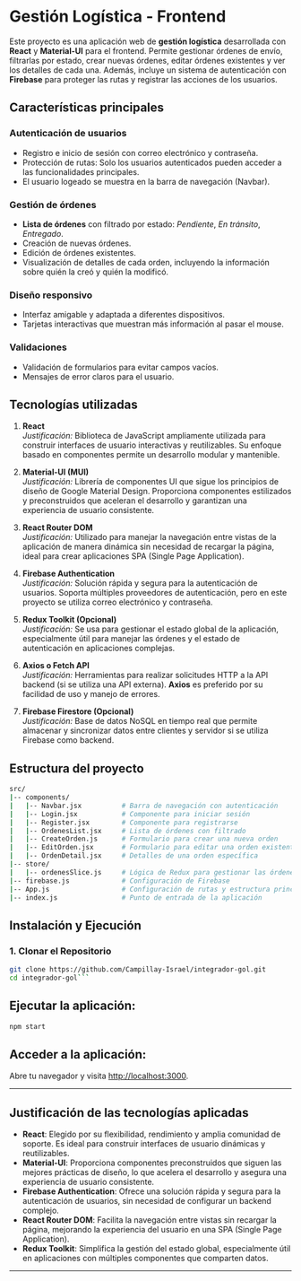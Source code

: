 # Gestión Logística - Frontend

Este proyecto es una aplicación web de **gestión logística** desarrollada con **React** y **Material-UI** para el frontend. Permite gestionar órdenes de envío, filtrarlas por estado, crear nuevas órdenes, editar órdenes existentes y ver los detalles de cada una. Además, incluye un sistema de autenticación con **Firebase** para proteger las rutas y registrar las acciones de los usuarios.

## Características principales

### Autenticación de usuarios
- Registro e inicio de sesión con correo electrónico y contraseña.
- Protección de rutas: Solo los usuarios autenticados pueden acceder a las funcionalidades principales.
- El usuario logeado se muestra en la barra de navegación (Navbar).

### Gestión de órdenes
- **Lista de órdenes** con filtrado por estado: *Pendiente*, *En tránsito*, *Entregado*.
- Creación de nuevas órdenes.
- Edición de órdenes existentes.
- Visualización de detalles de cada orden, incluyendo la información sobre quién la creó y quién la modificó.

### Diseño responsivo
- Interfaz amigable y adaptada a diferentes dispositivos.
- Tarjetas interactivas que muestran más información al pasar el mouse.

### Validaciones
- Validación de formularios para evitar campos vacíos.
- Mensajes de error claros para el usuario.

## Tecnologías utilizadas

1. **React**  
   *Justificación:* Biblioteca de JavaScript ampliamente utilizada para construir interfaces de usuario interactivas y reutilizables. Su enfoque basado en componentes permite un desarrollo modular y mantenible.

2. **Material-UI (MUI)**  
   *Justificación:* Librería de componentes UI que sigue los principios de diseño de Google Material Design. Proporciona componentes estilizados y preconstruidos que aceleran el desarrollo y garantizan una experiencia de usuario consistente.

3. **React Router DOM**  
   *Justificación:* Utilizado para manejar la navegación entre vistas de la aplicación de manera dinámica sin necesidad de recargar la página, ideal para crear aplicaciones SPA (Single Page Application).

4. **Firebase Authentication**  
   *Justificación:* Solución rápida y segura para la autenticación de usuarios. Soporta múltiples proveedores de autenticación, pero en este proyecto se utiliza correo electrónico y contraseña.

5. **Redux Toolkit (Opcional)**  
   *Justificación:* Se usa para gestionar el estado global de la aplicación, especialmente útil para manejar las órdenes y el estado de autenticación en aplicaciones complejas.

6. **Axios o Fetch API**  
   *Justificación:* Herramientas para realizar solicitudes HTTP a la API backend (si se utiliza una API externa). **Axios** es preferido por su facilidad de uso y manejo de errores.

7. **Firebase Firestore (Opcional)**  
   *Justificación:* Base de datos NoSQL en tiempo real que permite almacenar y sincronizar datos entre clientes y servidor si se utiliza Firebase como backend.

## Estructura del proyecto

```bash
src/
|-- components/
|   |-- Navbar.jsx          # Barra de navegación con autenticación
|   |-- Login.jsx           # Componente para iniciar sesión
|   |-- Register.jsx        # Componente para registrarse
|   |-- OrdenesList.jsx     # Lista de órdenes con filtrado
|   |-- CreateOrden.js      # Formulario para crear una nueva orden
|   |-- EditOrden.jsx       # Formulario para editar una orden existente
|   |-- OrdenDetail.jsx     # Detalles de una orden específica
|-- store/
|   |-- ordenesSlice.js     # Lógica de Redux para gestionar las órdenes
|-- firebase.js             # Configuración de Firebase
|-- App.js                  # Configuración de rutas y estructura principal
|-- index.js                # Punto de entrada de la aplicación
```
## Instalación y Ejecución

### 1. Clonar el Repositorio

```bash
git clone https://github.com/Campillay-Israel/integrador-gol.git
cd integrador-gol```
```


## Ejecutar la aplicación:

```bash
npm start 
```
## Acceder a la aplicación:

Abre tu navegador y visita [http://localhost:3000](http://localhost:3000).

---

## Justificación de las tecnologías aplicadas

- **React**: Elegido por su flexibilidad, rendimiento y amplia comunidad de soporte. Es ideal para construir interfaces de usuario dinámicas y reutilizables.
- **Material-UI**: Proporciona componentes preconstruidos que siguen las mejores prácticas de diseño, lo que acelera el desarrollo y asegura una experiencia de usuario consistente.
- **Firebase Authentication**: Ofrece una solución rápida y segura para la autenticación de usuarios, sin necesidad de configurar un backend complejo.
- **React Router DOM**: Facilita la navegación entre vistas sin recargar la página, mejorando la experiencia del usuario en una SPA (Single Page Application).
- **Redux Toolkit**: Simplifica la gestión del estado global, especialmente útil en aplicaciones con múltiples componentes que comparten datos.


---

